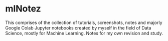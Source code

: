 # mlNotez
This comprises of the collection of tutorials, screenshots, notes and
majorly Google Colab Jupyter notebooks created by myself in the field of Data Science, mostly for Machine Learning.
Notes for my own revision and study.
